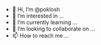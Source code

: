 - 👋 Hi, I’m @poklosh
- 👀 I’m interested in ...
- 🌱 I’m currently learning ...
- 💞️ I’m looking to collaborate on ...
- 📫 How to reach me ...

<!---
poklosh/poklosh is a ✨ special ✨ repository because its `README.md` (this file) appears on your GitHub profile.
You can click the Preview link to take a look at your changes.
--->
